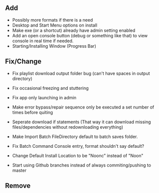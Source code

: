
## Add
- Possibly more formats if there is a need
- Desktop and Start Menu options on install
- Make exe (or a shortcut) already have admin setting enabled 
- Add an open console button (debug or something like that) to view console in real time if needed.
- Starting/Installing Window (Progress Bar)

## Fix/Change
- Fix playlist download output folder bug (can't have spaces in output directory)
- Fix occasional freezing and stuttering
- Fix app only launching in admin
- Make error bypass/repair sequence only be executed a set number of times before quiting
- Seperate download if statements (That way it can download missing files/dependencies without redownloading everything)
- Make Import Batch FileDirectory default to batch saves folder.
- Fix Batch Command Console entry, format shouldn't say default?
- Change Default Install Location to be "Noonc" instead of "Noon"


- Start using Github branches instead of always commiting/pushing to master

## Remove

